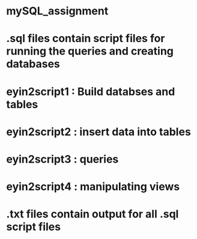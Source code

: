 # mySQL_assignment

# .sql files contain script files for running the queries and creating databases
# eyin2script1 : Build databses and tables
# eyin2script2 : insert data into tables
# eyin2script3 : queries
# eyin2script4 : manipulating views

# .txt files contain output for all .sql script files
